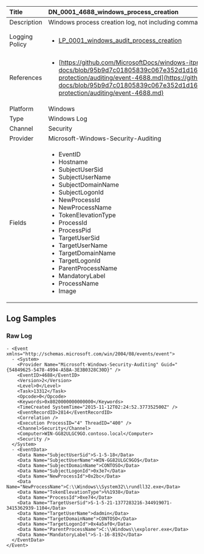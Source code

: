 | Title          | DN_0001_4688_windows_process_creation                                                                                                      |
|:---------------|:-----------------------------------------------------------------------------------------------------------------|
| Description    | Windows process creation log, not including command line
                                                                                                |
| Logging Policy | <ul><li>[LP_0001_windows_audit_process_creation](../Logging_Policies/LP_0001_windows_audit_process_creation.md)</li></ul> |
| References     | <ul><li>[https://github.com/MicrosoftDocs/windows-itpro-docs/blob/95b9d7c01805839c067e352d1d16702604b15f11/windows/security/threat-protection/auditing/event-4688.md](https://github.com/MicrosoftDocs/windows-itpro-docs/blob/95b9d7c01805839c067e352d1d16702604b15f11/windows/security/threat-protection/auditing/event-4688.md)</li></ul>                                  |
| Platform       | Windows   |
| Type           | Windows Log 		|
| Channel        | Security    |
| Provider       | Microsoft-Windows-Security-Auditing   |
| Fields         | <ul><li>EventID</li><li>Hostname</li><li>SubjectUserSid</li><li>SubjectUserName</li><li>SubjectDomainName</li><li>SubjectLogonId</li><li>NewProcessId</li><li>NewProcessName</li><li>TokenElevationType</li><li>ProcessId</li><li>ProcessPid</li><li>TargetUserSid</li><li>TargetUserName</li><li>TargetDomainName</li><li>TargetLogonId</li><li>ParentProcessName</li><li>MandatoryLabel</li><li>ProcessName</li><li>Image</li></ul>                                               |


## Log Samples

### Raw Log

```
- <Event xmlns="http://schemas.microsoft.com/win/2004/08/events/event">
  - <System>
    <Provider Name="Microsoft-Windows-Security-Auditing" Guid="{54849625-5478-4994-A5BA-3E3B0328C30D}" />
    <EventID>4688</EventID>
    <Version>2</Version>
    <Level>0</Level>
    <Task>13312</Task>
    <Opcode>0</Opcode>
    <Keywords>0x8020000000000000</Keywords>
    <TimeCreated SystemTime="2015-11-12T02:24:52.377352500Z" />
    <EventRecordID>2814</EventRecordID>
    <Correlation />
    <Execution ProcessID="4" ThreadID="400" />
    <Channel>Security</Channel>
    <Computer>WIN-GG82ULGC9GO.contoso.local</Computer>
    <Security />
  </System>
  - <EventData>
    <Data Name="SubjectUserSid">S-1-5-18</Data>
    <Data Name="SubjectUserName">WIN-GG82ULGC9GO$</Data>
    <Data Name="SubjectDomainName">CONTOSO</Data>
    <Data Name="SubjectLogonId">0x3e7</Data>
    <Data Name="NewProcessId">0x2bc</Data>
    <Data Name="NewProcessName">C:\\Windows\\System32\\rundll32.exe</Data>
    <Data Name="TokenElevationType">%%1938</Data>
    <Data Name="ProcessId">0xe74</Data>
    <Data Name="TargetUserSid">S-1-5-21-1377283216-344919071-3415362939-1104</Data>
    <Data Name="TargetUserName">dadmin</Data>
    <Data Name="TargetDomainName">CONTOSO</Data>
    <Data Name="TargetLogonId">0x4a5af0</Data>
    <Data Name="ParentProcessName">C:\\Windows\\explorer.exe</Data>
    <Data Name="MandatoryLabel">S-1-16-8192</Data>
  </EventData>
</Event>

```




